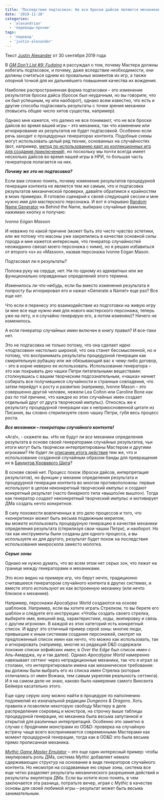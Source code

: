 ```yaml
---
title: 'Последствие подтасовок: Не все броски дайсов являются механикой'
date: '2019-11-20'
categories:
  - 'alexandrian'
  - 'переводы-прочие'
tags:
  - 'перевод'
  - 'justin-alexander'
---
```


Текст [Justin Alexander](https://vk.com/away.php?to=https://thealexandrian.net/about&cc_key=) от 30 сентября 2019 года

В *[GM Don’t List #9: Fudging](https://vk.com/away.php?to=https%3A%2F%2Fthealexandrian.net%2Fwordpress%2F43708%2Froleplaying-games%2Fgm-dont-list-9-fudging)* я рассуждал о том, почему Мастера должны избегать подтасовок, и почему, даже вследствие необходимости, они должны считаться одним из провальных моментов их игр, а также опорной точкой для их дальнейшего повышения качества их вождения.

Наиболее распространенная форма подтасовки – это изменение результатов броска дайса (бросок был неудачным, но вы говорите, что он был успешным, ну или наоборот), однако всем известно, что есть и другие способы подтасовать результаты с точки зрения механики (повысить общее число хитов существа, например).

Однако мне кажется, что далеко не все понимают, что не все броски дайсов во время вашей игры – это механика, так что изменение или игнорирование их результатов не будет подтасовкой. Особенно если речь заходит о процедурных генераторах контента. Подобные схемы могут использовать целый ряд техник, основанных на случайностях (вот, например, [метод по использованию карт из коллекционных игр для создания приключений](https://vk.com/away.php?to=https%3A%2F%2Fthealexandrian.net%2Fwordpress%2F35879%2Froleplaying-games%2Fcheck-this-out-random-ccg-adventures)), но поскольку мы почти всегда имеет несколько дайсов во время нашей игры в НРИ, то большая часть генераторов полагается на них.

**_Почему же это не подтасовка?_**

Если вам сложно понять, почему изменение результатов процедурной генерации контента не является тем же самым, что и подтасовка результатов механической проверки, давайте обратимся к крайностям в моих примерах. Я готовлю сценарий к своей следующей сессии и мне нужно имя для мастерского персонажа. И вот я открываю [Random Name Generator](https://vk.com/away.php?to=https%3A%2F%2Fwww.behindthename.com%2Frandom%2F) на Behind the Name, выбираю случайные фамилии, нажимаю кнопку и получаю:

_Ivonne Eógan Masson_

И неважно по какой причине (может быть это чисто чувство эстетики, или же потому что масоны уже закрепились в качестве основной силы города и мне кажется интересным, что генератор случайностей неожиданно связал моего персонажа с ними), но я решаю избавиться от второго «s» из «Masson», назвав персонажа Ivonne Eógan Mason.

Подтасовал ли я результаты?

Положа руку на сердце, нет. Ни по одному из адекватных или же функционально оправданных определений этого термина.

Изменилось ли что-нибудь, если бы вместо изменения результата я попросту бы игнорировал его и нажал «Generate a Name!» еще раз? Все еще нет.

Что если я перенесу это взаимодействие из подготовки на живую игру (и мне все еще нужно имя для нового мастерского персонажа, теперь уже на лету, и я случайно генерирую его, а потом изменяю)? Ничего не изменилось.

А если генератор случайных имен включен в книгу правил? И все-таки нет.

Это не подтасовка не только потому, что она сделает идею «подтасовки» настолько широкой, что она станет бессмысленной, но и потому, что воспринимать результаты процедурной генерации как смирительную рубашку или же обязывающий вас к чему-либо договор, - это в корне неверно ее использовать. Использование генератора – это как покрывать дно чашки Петри питательными веществами: столкнувшись с вашим творческим подсознательным, «чашка» начнет собирать все получившиеся случайности и странные совпадения, что затем перейдут к росту и развитию (например, Ivonne Mason – это совершенно другой человек, нежели Lea Colton или Caroline Bone как раз *по той причине*, что каждое из этих случайных имен создает отдельный друг от друга творческий импульс). Относясь же к результату процедурной генерации как к неприкосновенной цитате из Писания, вы словно стерилизуете свою чашку Петри, губя весь процесс роста.

**_Все механики – генераторы случайного контента!_**

«Ага!», - скажете вы. «Но не будут ли *все* механики определения результата в основе своей генераторами случайных результатов, чьи итоги могут быть творчески интерпретированы Мастером и другими игроками? Не будет ли [описание итога действия](https://vk.com/away.php?to=https%3A%2F%2Fthealexandrian.net%2Fwordpress%2F38466%2Froleplaying-games%2Fart-of-rulings-part-9-narrating-outcome) тем же, что и использование созданной случайным образом банды для превращения их в [Бандитов Кровавого Щита](https://vk.com/away.php?to=https%3A%2F%2Fthealexandrian.net%2Fwordpress%2F640%2Froleplaying-games%2Freactions-to-odd-wandering-adventures)?

В основе своей нет. Процесс похож (броски дайсов, интерпретация результатов), но функции у механик определения результата и процедурной генерации контента во многом противоположны: первые используют в целом неконкретный творческий импульс и создают конкретный результат (часто бинарного типа «вышло/не вышло»). Тогда как генератор *создает* неконкретный творческий импульс и мотивирует ДМа создать нечто конкретное.

В силу похожести вовлеченных в это дело процессов и того, что «конкретика» может быть весьма подвижным мерилом, вы *можете* использовать процедурную генерацию в качестве механики определения результата (стерилизуя свои чашки Петри), и наоборот. Но так как инструменты были созданы для одного процесса, а вы используете их для другого, результат будет похож на последствия использования микроскопа заместо молотка.

**_Серые зоны_**

Однако не нужно думать, что во всем этом нет серых зон, что лежат на границе между генераторами и механиками.

Это ясно видно на примере игр, что берут нечто, традиционно считавшееся генератором случайного контента в других системах, и вместе этого используют их как встроенную механику (или нечто близкое к механике).

Например, персонажи *Apocalypse World* создаются на основе шаблонов. Например, если вы хотите играть Стрелком, то вы берете его шаблон и следуете его инструкции: «Чтобы создать своего стрелка, выберите имя, внешний вид, характеристики, ходы, экипировку и связь с другим игроком». В каждой из этих категорий есть конкретный список. И вдруг это отличный пример серой зоны: многие люди, привыкшие к иным системам создания персонажей, смотрят на предложенный список имен как нечто, что можно как использовать, так и игнорировать (например, многие из редакций D&D содержали похожие списки элфийских имен; в *Over the Edge* был список имен с Аль-Амарджа, ну и так далее). Однако *Apocalypse World* намеренно навязывает сеттинг через нетрадиционные механики, так что я играл за столами, что интерпретировали имена как механическое требование: вы должны были выбрать его из списка имен Стрелка (которые отличались от имен Вожака, тем самым укрепляя реальность сеттинга). И я на самом деле не знаю, каково было намерение самого Винсента Бейкера касательно этого.

Еще одну серую зону можно найти в процедуре по наполнению подземелий из изначальной редакции *Dungeons & Dragons*. Хоть правила и позволяли некоторую свободу Мастеру в деле распределения сокровищ и монстров, на строчку выше таблицы процедурной генерации, но механика была весьма запутанной и открытой для различных интерпретаций. Особенно это заметно в случае с бродячими монстрами из OD&D: проверка на случайную встречу чаще всего воспринимается современными Мастерами как момент процедурной генерации, тогда как в OD&D это была весьма прямо прописанная механика.

*[Mythic Game Master Emulator](https://vk.com/away.php?to=https%3A%2F%2Fwww.drivethrurpg.com%2Fproduct%2F20798%2FMythic-Game-Master-Emulator%3Faffiliate_id%3D81207)* – это еще один интересный пример: чтобы эмулировать роль ДМа, система *Mythic* добавляет немало сдерживающих структур на основание в виде генераторов случайного контента. Но несмотря на создаваемые ею серые зоны, система все еще четко разделяет результаты механического разрешения действий и результаты эмулятора ДМа. Если вы хотите ясно понять, в чем заключается эта разница, потратьте вечер, играя с *Mythic* в качестве основы для своей любимой игры – результат может быть весьма занимательным.
